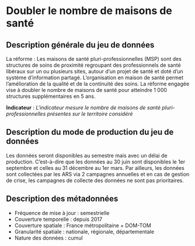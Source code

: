 # Doubler le nombre de maisons de santé
## Description générale du jeu de données 
La réforme : Les maisons de santé pluri-professionnelles (MSP) sont des structures de soins de proximité regroupant des professionnels de santé libéraux sur un ou plusieurs sites, autour d’un projet de santé et doté d’un système d’information partagé. L’organisation en maison de santé permet l’amélioration de la qualité et de la continuité des soins. La réforme engagée vise à doubler le nombre de maisons de santé pour atteindre 1 000 structures supplémentaires en 5 ans.  

**Indicateur** : *L'indicateur mesure le nombre de maisons de santé pluri-professionnelles présentes sur le territoire considéré*

## Description du mode de production du jeu de données 
Les données seront disponibles au semestre mais avec un délai de production. C’est-à-dire que les données au 30 juin sont disponibles le 1er septembre et celles au 31 décembre au 1er mars. Par ailleurs, les données sont collectées par les ARS via 2 campagnes annuelles et en cas de gestion de crise, les campagnes de collecte des données ne sont pas prioritaires. 

## Description des métadonnées 
-	Fréquence de mise à jour : semestrielle
-	Couverture temporelle : depuis 2017
-	Couverture spatiale : France métropolitaine + DOM-TOM
-	Granularité spatiale : nationale, régionale, départementale
-	Nature des données : cumul
